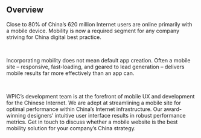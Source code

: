 ## Overview

Close to 80% of China&#x2019;s 620 million Internet users are online primarily with a mobile device. Mobility is now a required segment for any company striving for China digital best practice.

&#xA0;

Incorporating mobility does not mean default app creation. Often a mobile site &#x2013; responsive, fast-loading, and geared to lead generation &#x2013; delivers mobile results far more effectively than an app can.

&#xA0;

WPIC&#x2019;s development team is at the forefront of mobile UX and development for the Chinese Internet. We are adept at streamlining a mobile site for optimal performance within China&#x2019;s Internet infrastructure. Our award-winning designers&#x2019; intuitive user interface results in robust performance metrics. Get in touch to discuss whether a mobile website is the best mobility solution for your company&#x2019;s China strategy.